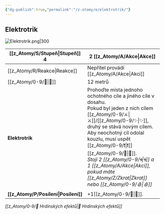 ```yaml
---
{"dg-publish":true,"permalink":"/z-atomy/e/elektrotrik/"}
---
```


## Elektrotrik
![Elektrotrik.png|300](/img/user/z_img/Elektrotrik.png)

| [[z_Atomy/S/Stupeň\|Stupeň]] 4             | 2 [[z_Atomy/A/Akce\|Akce]]                                                                                                                                                                                                                                                                     |
| ------------------------ | ------------------------------------------------------------------------------------------------------------------------------------------------------------------------------------------------------------------------------------------------------------------------------ |
| [[z_Atomy/R/Reakce\|Reakce]]               | Nepřítel provádí [[z_Atomy/A/Akce\|Akci]]                                                                                                                                                                                                                                                |
| [[z_Atomy/0-9/🏹\|🏹]]                   | 12 metrů                                                                                                                                                                                                                                                                       |
| **Elektrotrik**          | Prohoďte místa jednoho ochotného cíle a jiného cíle v dosahu. <br>Pokud byl jeden z nich cílem [[z_Atomy/0-9/⚔️\|⚔️]]/[[z_Atomy/0-9/✨\|✨]], druhý se stává novým cílem. <br>Aby neochotný cíl odolal kouzlu, musí uspět [[z_Atomy/0-9/❗\|❗]][[z_Atomy/0-9/📖\|📖]].<br>*Stojí 2 [[z_Atomy/0-9/🌀\|🌀]] a 1 [[z_Atomy/A/Akce\|Akci]], pokud máte [[z_Atomy/Z/Zkrat\|Zkrat]] nebo [[z_Atomy/0-9/🩸\|🩸]]* |
| **[[z_Atomy/P/Posílení\|Posílení]]**         | +1[[z_Atomy/0-9/📶\|📶]].                                                                                                                                                                                                                                                                      |
*[[z_Atomy/0-9/📶 Hrdinských efektů\|📶 Hrdinských efektů]]*